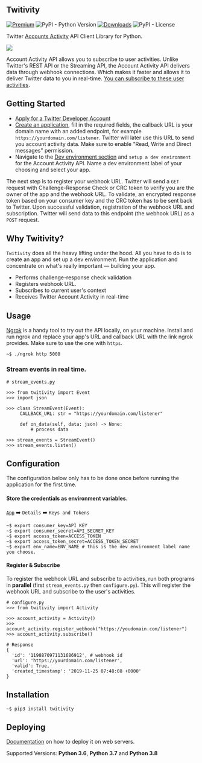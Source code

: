 ## Twitivity 

[![Premium](https://img.shields.io/endpoint?url=https%3A%2F%2Ftwbadges.glitch.me%2Fbadges%2Fpremium)](https://developer.twitter.com/)
![PyPI - Python Version](https://img.shields.io/pypi/pyversions/imgur-scraper) [![Downloads](https://pepy.tech/badge/twitivity)](https://pepy.tech/project/twitivity) ![PyPI - License](https://img.shields.io/pypi/l/twitivity)

Twitter [Accounts Activity](https://developer.twitter.com/en/docs/accounts-and-users/subscribe-account-activity/overview) API Client Library for Python. 

![](assets/demo.gif)

Account Activity API allows you to subscribe to user activities. Unlike Twitter's REST API or the Streaming API, the Account Activity API delivers data through webhook connections. Which makes it faster and allows it to deliver Twitter data to you in real-time. [You can subscribe to these user activities](https://developer.twitter.com/en/docs/accounts-and-users/subscribe-account-activity/overview).

## Getting Started

* [Apply for a Twitter Developer Account](https://developer.twitter.com/en/account/get-started)
* [Create an application](https://developer.twitter.com/en/apps), fill in the required fields, the callback URL is your domain name with an added endpoint, for example `https://yourdomain.com/listener`. Twitter will later use this URL to send you account activity data. Make sure to enable "Read, Write and Direct messages" permission.
* Navigate to the [Dev environment section](https://developer.twitter.com/en/account/environments) and `setup a dev environment` for the Account Activity API. Name a dev environment label of your choosing and select your app.

The next step is to register your webhook URL. Twitter will send a `GET` request with Challenge-Response Check or CRC token to verify you are the owner of the app and the webhook URL. To validate, an encrypted response token based on your consumer key and the CRC token has to be sent back to Twitter. Upon successful validation, registration of the webhook URL and subscription. Twitter will send data to this endpoint (the webhook URL) as a `POST` request.

## Why Twitivity?

`Twitivity` does all the heavy lifting under the hood. All you have to do is to create an app and set up a dev environment. Run the application and concentrate on what's really important — building your app.  

* Performs challenge-response check validation
* Registers webhook URL.
* Subscribes to current user's context
* Receives Twitter Account Activity in real-time

## Usage

[Ngrok](https://ngrok.com/) is a handy tool to try out the API locally, on your machine. Install and run ngrok and replace your app's URL and callback URL with the link ngrok provides. Make sure to use the one with `https`.

```terminal
~$ ./ngrok http 5000
```
### Stream events in real time.

```python3
# stream_events.py

>>> from twitivity import Event
>>> import json

>>> class StreamEvent(Event):
     CALLBACK_URL: str = "https://yourdomain.com/listener"

     def on_data(self, data: json) -> None:
         # process data

>>> stream_events = StreamEvent()
>>> stream_events.listen()
```

## Configuration

The configuration below only has to be done once before running the application for the first time.


#### Store the credentials as environment variables.

[`App`](https://developer.twitter.com/en/apps) :arrow_right: `Details` :arrow_right: `Keys and Tokens`

```
~$ export consumer_key=API_KEY
~$ export consumer_secret=API_SECRET_KEY
~$ export access_token=ACCESS_TOKEN
~$ export access_token_secret=ACCESS_TOKEN_SECRET
~$ export env_name=ENV_NAME # this is the dev environment label name you choose.
```

#### Register & Subscribe

To register the webhook URL and subscribe to activities, run both programs in **parallel** 
(first `stream_events.py` then `configure.py`). This will register the webhook URL and subscribe to the user's activities.

```python3
# configure.py
>>> from twitivity import Activity

>>> account_activity = Activity()
>>> account_activity.register_webhook("https://youdomain.com/listener")
>>> account_activity.subscribe()

# Response
{
  'id': '1198870971131686912', # webhook id
  'url': 'https://yourdomain.com/listener',
  'valid': True,
  'created_timestamp': '2019-11-25 07:48:08 +0000'
}
```

## Installation

```
~$ pip3 install twitivity
```

## Deploying

[Documentation](https://saadmanrafat.github.io/twitivity) on how to deploy it on web servers.


Supported Versions: **Python 3.6**, **Python 3.7** and **Python 3.8**

